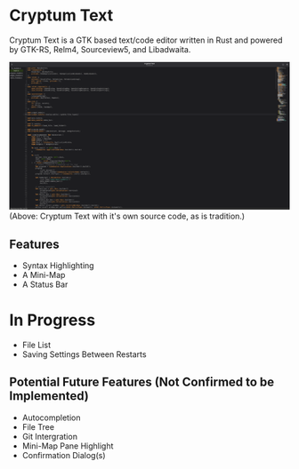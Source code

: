 # Cryptum Text

Cryptum Text is a GTK based text/code editor written in Rust and powered by GTK-RS, Relm4, Sourceview5, and Libadwaita.

![A screenshot of Cryptum Text with a file list open, and the main editor content being it's own source code.](./images/cryptum-text-image.png)
(Above: Cryptum Text with it's own source code, as is tradition.)

## Features
- Syntax Highlighting
- A Mini-Map
- A Status Bar

# In Progress
- File List
- Saving Settings Between Restarts

## Potential Future Features (Not Confirmed to be Implemented)
- Autocompletion
- File Tree
- Git Intergration
- Mini-Map Pane Highlight
- Confirmation Dialog(s)